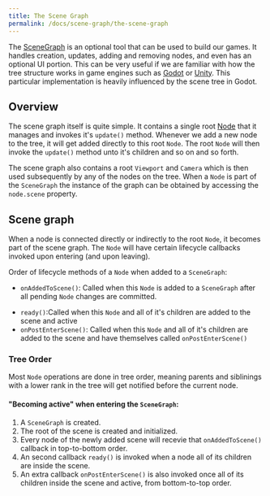 ```yaml
---
title: The Scene Graph
permalink: /docs/scene-graph/the-scene-graph
---
```


The [SceneGraph](https://github.com/littlektframework/littlekt/blob/master/core/src/commonMain/kotlin/com/lehaine/littlekt/graph/SceneGraph.kt) is an optional tool that can be used to build our games. It handles creation, updates, adding and removing nodes, and even has an optional UI portion. This can be very useful if we are familiar with how the tree structure works in game engines such as [Godot](https://godotengine.org/) or [Unity](https://unity.com/). This particular implementation is heavily influenced by the scene tree in Godot.

## Overview

The scene graph itself is quite simple. It contains a single root [Node](https://github.com/littlektframework/littlekt/blob/master/core/src/commonMain/kotlin/com/lehaine/littlekt/graph/node/Node.kt) that it manages and invokes it's `update()` method. Whenever we add a new node to the tree, it will get added directly to this root `Node`. The root `Node` will then invoke the `update()` method unto it's children and so on and so forth.

The scene graph also contains a root `Viewport` and `Camera` which is then used subsequently by any of the nodes on the tree. When a `Node` is part of the `SceneGraph` the instance of the graph can be obtained by accessing the `node.scene` property.

## Scene graph

When a node is connected directly or indirectly to the root `Node`, it becomes part of the scene graph. The `Node` will have certain lifecycle callbacks invoked upon entering (and upon leaving).

Order of lifecycle methods of a `Node` when added to a `SceneGraph`:

-   `onAddedToScene()`: Called when this `Node` is added to a `SceneGraph` after all pending `Node` changes are committed.

*   `ready()`:Called when this `Node` and all of it's children are added to the scene and active
*   `onPostEnterScene()`: Called when this `Node` and all of it's children are added to the scene and have themselves called `onPostEnterScene()`

### Tree Order

Most `Node` operations are done in tree order, meaning parents and siblinings with a lower rank in the tree will get notified before the current node.

#### "Becoming active" when entering the `SceneGraph`:

1. A `SceneGraph` is created.
2. The root of the scene is created and initialized.
3. Every node of the newly added scene will recevie that `onAddedToScene()` callback in top-to-bottom order.
4. An second callback `ready()` is invoked when a node all of its children are inside the scene.
5. An extra callback `onPostEnterScene()` is also invoked once all of its children inside the scene and active, from bottom-to-top order.
